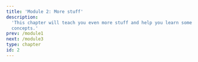 ```yaml
---
title: 'Module 2: More stuff'
description:
  'This chapter will teach you even more stuff and help you learn some new
  concepts.'
prev: /module1
next: /module3
type: chapter
id: 2
---
```

